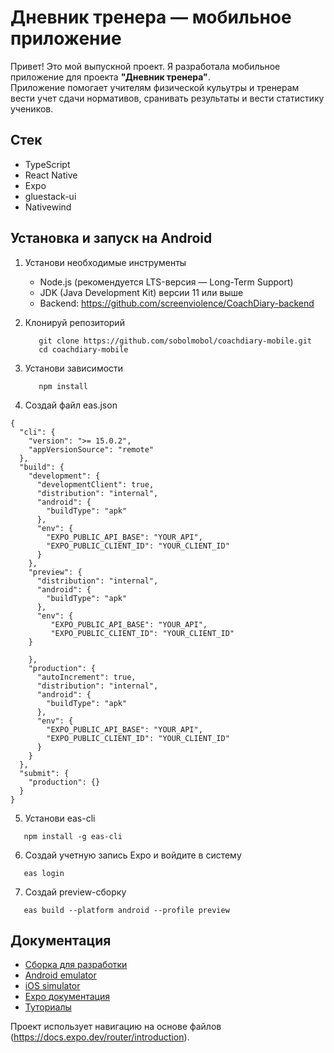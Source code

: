 # Дневник тренера — мобильное приложение

Привет! Это мой выпускной проект. Я разработала мобильное приложение для проекта **"Дневник тренера"**.  
Приложение помогает учителям физической кульутры и тренерам вести учет сдачи нормативов, сранивать результаты и вести статистику учеников.

## Стек

   - TypeScript
   - React Native 
   - Expo
   - gluestack-ui
   - Nativewind

## Установка и запуск на Android

1. Установи необходимые инструменты

   - Node.js (рекомендуется LTS-версия — Long-Term Support)
   - JDK (Java Development Kit) версии 11 или выше
   - Backend: https://github.com/screenviolence/CoachDiary-backend

2. Клонируй репозиторий

   ```
      git clone https://github.com/sobolmobol/coachdiary-mobile.git
      cd coachdiary-mobile
   ```
3. Установи зависимости

   ```
      npm install
   ```
4. Создай файл eas.json
```
{
  "cli": {
    "version": ">= 15.0.2",
    "appVersionSource": "remote"
  },
  "build": {
    "development": {
      "developmentClient": true,
      "distribution": "internal",
      "android": {
        "buildType": "apk"
      },
      "env": {
        "EXPO_PUBLIC_API_BASE": "YOUR_API",
        "EXPO_PUBLIC_CLIENT_ID": "YOUR_CLIENT_ID"
      }
    },
    "preview": {
      "distribution": "internal",
      "android": {
        "buildType": "apk"
      },
      "env": {
         "EXPO_PUBLIC_API_BASE": "YOUR_API",
         "EXPO_PUBLIC_CLIENT_ID": "YOUR_CLIENT_ID"
    }
        
    },
    "production": {
      "autoIncrement": true,
      "distribution": "internal",
      "android": {
        "buildType": "apk"
      },
      "env": {
        "EXPO_PUBLIC_API_BASE": "YOUR_API",
        "EXPO_PUBLIC_CLIENT_ID": "YOUR_CLIENT_ID"
      }
    }
  },
  "submit": {
    "production": {}
  }
}
```

5. Установи eas-cli
```
   npm install -g eas-cli
```
6. Создай учетную запись Expo и войдите в системy
```
   eas login
```
7. Создай preview-сборку
```
   eas build --platform android --profile preview
```

## Документация

- [Cборка для разработки](https://docs.expo.dev/develop/development-builds/introduction/)
- [Android emulator](https://docs.expo.dev/workflow/android-studio-emulator/)
- [iOS simulator](https://docs.expo.dev/workflow/ios-simulator/)
- [Expo документация](https://docs.expo.dev/)
- [Туториалы](https://docs.expo.dev/tutorial/introduction/)

Проект использует навигацию на основе файлов (https://docs.expo.dev/router/introduction).

